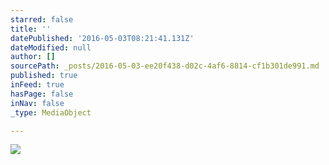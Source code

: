 ```yaml
---
starred: false
title: ''
datePublished: '2016-05-03T08:21:41.131Z'
dateModified: null
author: []
sourcePath: _posts/2016-05-03-ee20f438-d02c-4af6-8814-cf1b301de991.md
published: true
inFeed: true
hasPage: false
inNav: false
_type: MediaObject

---
```

![](https://the-grid-user-content.s3-us-west-2.amazonaws.com/66c63670-582e-466b-ad2d-412852efe571.jpg)